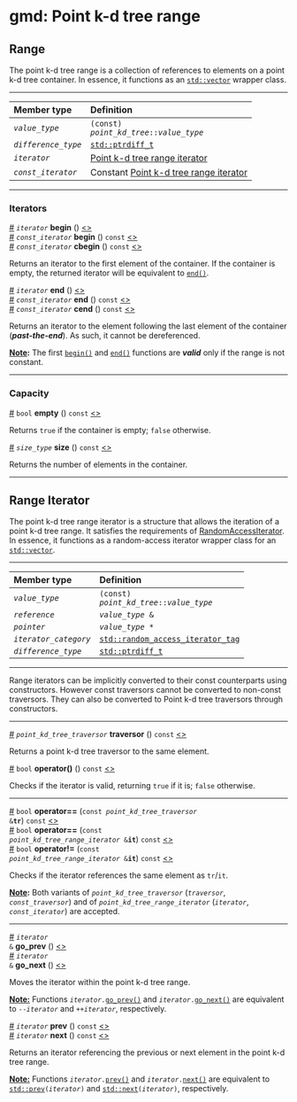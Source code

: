 # gmd: Point k-d tree range

## Range

The point k-d tree range is a collection of references to elements on a point k-d tree container. In essence, it functions as an [`std::vector`](http://en.cppreference.com/w/cpp/container/vector) wrapper class.

---

| Member type | Definition |
|:-|:-|
| *`value_type`* | <code>(const) <i>point_kd_tree</i>::<i>value_type</i></code> |
| *`difference_type`* | [`std::ptrdiff_t`](http://en.cppreference.com/w/cpp/types/ptrdiff_t) |
| *`iterator`* | [Point k-d tree range iterator](#range-iterator) |
| *`const_iterator`*  | Constant [Point k-d tree range iterator](#range-iterator) |

---

### Iterators

<a name="begin-0" href="#begin-0">#</a> *`iterator`* **begin** () [<>](../../../src/point_kd_tree/traversal.hpp#L)<br>
<a name="begin-1" href="#begin-1">#</a> *`const_iterator`* **begin** () `const` [<>](../../../src/point_kd_tree/traversal.hpp#L)<br>
<a name="cbegin" href="#cbegin">#</a> *`const_iterator`* **cbegin** () `const` [<>](../../../src/point_kd_tree/traversal.hpp#L)

Returns an iterator to the first element of the container.
If the container is empty, the returned iterator will be equivalent to [`end()`](#end-0).

<a name="end-0" href="#end-0">#</a> *`iterator`* **end** () [<>](../../../src/point_kd_tree/traversal.hpp#L)<br>
<a name="end-1" href="#end-1">#</a> *`const_iterator`* **end** () `const` [<>](../../../src/point_kd_tree/traversal.hpp#L)<br>
<a name="cend" href="#cend">#</a> *`const_iterator`* **cend** () `const` [<>](../../../src/point_kd_tree/traversal.hpp#L)

Returns an iterator to the element following the last element of the container (***past-the-end***). As such, it cannot be dereferenced.

**<u>Note</u>:** The first [`begin()`](#begin-0) and [`end()`](#end-0) functions are ***valid*** only if the range is not constant.

---

### Capacity

<a name="empty" href="#empty">#</a> `bool` **empty** () `const` [<>](../../../src/point_kd_tree/traversal.hpp#L)

Returns `true` if the container is empty; `false` otherwise.

<a name="size" href="#size">#</a> *`size_type`* **size** () `const` [<>](../../../src/point_kd_tree/traversal.hpp#L)

Returns the number of elements in the container.

---

## Range Iterator

The point k-d tree range iterator is a structure that allows the iteration of a point k-d tree range. It satisfies the requirements of [RandomAccessIterator](http://en.cppreference.com/w/cpp/concept/RandomAccessIterator). In essence, it functions as a random-access iterator wrapper class for an [`std::vector`](http://en.cppreference.com/w/cpp/container/vector).

---

| Member type | Definition |
|:-|:-|
| *`value_type`* | <code>(const) <i>point_kd_tree</i>::<i>value_type</i></code> |
| *`reference`* | <code><i>value_type</i> &</code> |
| *`pointer`* | <code><i>value_type</i> *</code> |
| *`iterator_category`* | [`std::random_access_iterator_tag`](http://en.cppreference.com/w/cpp/iterator/iterator_tags) |
| *`difference_type`* | [`std::ptrdiff_t`](http://en.cppreference.com/w/cpp/types/ptrdiff_t) |

---

Range iterators can be implicitly converted to their const counterparts using constructors. However const traversors cannot be converted to non-const traversors. They can also be converted to Point k-d tree traversors through constructors.

---

<a name="traversor" href="#traversor">#</a> *`point_kd_tree_traversor`* **traversor** () `const` [<>](../../../src/point_kd_tree/traversal.hpp#L)

Returns a point k-d tree traversor to the same element.

<a name="call" href="#call">#</a> `bool` **operator()** () `const` [<>](../../../src/point_kd_tree/traversal.hpp#L)

Checks if the iterator is valid, returning `true` if it is; `false` otherwise.

---

<a name="equal-1" href="#equal-1">#</a> `bool` **operator==** (<code>const <i>point_kd_tree_traversor</i> &<b>tr</b></code>) `const` [<>](../../../src/point_kd_tree/traversal.hpp#L)<br>
<a name="equal-0" href="#equal-0">#</a> `bool` **operator==** (<code>const <i>point_kd_tree_range_iterator</i> &<b>it</b></code>) `const` [<>](../../../src/point_kd_tree/traversal.hpp#L)<br>
<a name="not_equal" href="#not_equal">#</a> `bool` **operator!=** (<code>const <i>point_kd_tree_range_iterator</i> &<b>it</b></code>) `const` [<>](../../../src/point_kd_tree/traversal.hpp#L)

Checks if the iterator references the same element as `tr`/`it`.

**<u>Note</u>:** Both variants of *`point_kd_tree_traversor`* (*`traversor`*, *`const_traversor`*) and of *`point_kd_tree_range_iterator`* (*`iterator`*, *`const_iterator`*) are accepted.

---

<a name="go_prev" href="#go_prev">#</a> <code><i>iterator</i> &</code> **go_prev** () [<>](../../../src/point_kd_tree/traversal.hpp#L)<br>
<a name="go_next" href="#go_next">#</a> <code><i>iterator</i> &</code> **go_next** () [<>](../../../src/point_kd_tree/traversal.hpp#L)

Moves the iterator within the point k-d tree range.

**<u>Note:</u>** Functions <code><i>iterator</i>.<a href="#go_prev">go_prev()</a></code> and <code><i>iterator</i>.<a href="#go_next">go_next()</a></code> are equivalent to <code>--<i>iterator</i></code> and <code>++<i>iterator</i></code>, respectively.

<a name="prev" href="#prev">#</a> *`iterator`* **prev** () `const` [<>](../../../src/point_kd_tree/traversal.hpp#L)<br>
<a name="next" href="#next">#</a> *`iterator`* **next** () `const` [<>](../../../src/point_kd_tree/traversal.hpp#L)

Returns an iterator referencing the previous or next element in the point k-d tree range.

**<u>Note:</u>** Functions <code><i>iterator</i>.<a href="#prev">prev()</a></code> and <code><i>iterator</i>.<a href="#next">next()</a></code> are equivalent to <code><a href="http://en.cppreference.com/w/cpp/iterator/prev">std::prev</a>(<i>iterator</i>)</code> and <code><a href="http://en.cppreference.com/w/cpp/iterator/next">std::next</a>(<i>iterator</i>)</code>, respectively.
